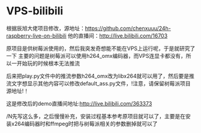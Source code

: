 # VPS-bilibili
根据辰旭大佬项目修改，源地址：https://github.com/chenxuuu/24h-raspberry-live-on-bilibili 他的直播间：http://live.bilibili.com/16703



原项目是供树莓派使用的，然后我突发奇想能不能在VPS上运行呢，于是就研究了一下
主要的问题是树莓派可以使用h264_omx编码器，而VPS连显卡都没有，所以一开始玩的时候根本无法推流



后来把play.py文件中的推流参数h264_omx改为libx264就可以用了，然后要是推流文字想显示其他内容可以修改default_ass.py文件，!注意，请保留树莓派项目源地址!！

这是修改后的demo直播间地址:http://live.bilibili.com/363373


/N先写这么多，之后慢慢补充，安装过程基本参考原项目就可以了，主要是在安装x264编码器时和ffmpeg时把与树莓派相关的参数删掉就可以了
